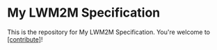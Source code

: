 # My LWM2M Specification

This is the repository for My LWM2M Specification. You're welcome to
[[contribute]](CONTRIBUTING.md)!

